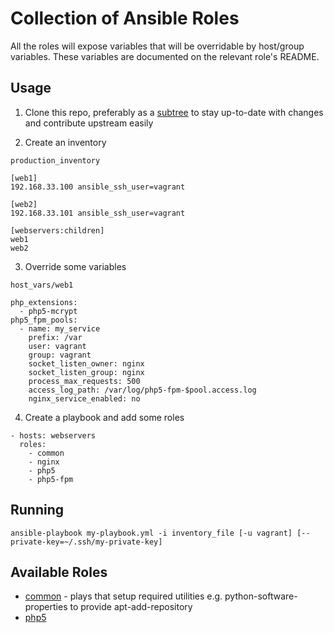# Collection of Ansible Roles

All the roles will expose variables that will be overridable by host/group variables. These variables are documented on the relevant role's README.

## Usage

1. Clone this repo, preferably as a [subtree](http://blogs.atlassian.com/2013/05/alternatives-to-git-submodule-git-subtree/) to stay up-to-date with changes and contribute upstream easily

2. Create an inventory

  `production_inventory`
  ```
  [web1]
  192.168.33.100 ansible_ssh_user=vagrant

  [web2]
  192.168.33.101 ansible_ssh_user=vagrant

  [webservers:children]
  web1
  web2
  ```

3. Override some variables

  `host_vars/web1`
  ```
  php_extensions:
    - php5-mcrypt
  php5_fpm_pools:
    - name: my_service
      prefix: /var
      user: vagrant
      group: vagrant
      socket_listen_owner: nginx
      socket_listen_group: nginx
      process_max_requests: 500
      access_log_path: /var/log/php5-fpm-$pool.access.log
      nginx_service_enabled: no
  ```

4. Create a playbook and add some roles

  ```
  - hosts: webservers
    roles:
      - common
      - nginx
      - php5
      - php5-fpm
  ```

## Running
`
ansible-playbook my-playbook.yml -i inventory_file [-u vagrant] [--private-key=~/.ssh/my-private-key]
`

## Available Roles
- [common](common) - plays that setup required utilities e.g. python-software-properties to provide apt-add-repository
- [php5](php5)
